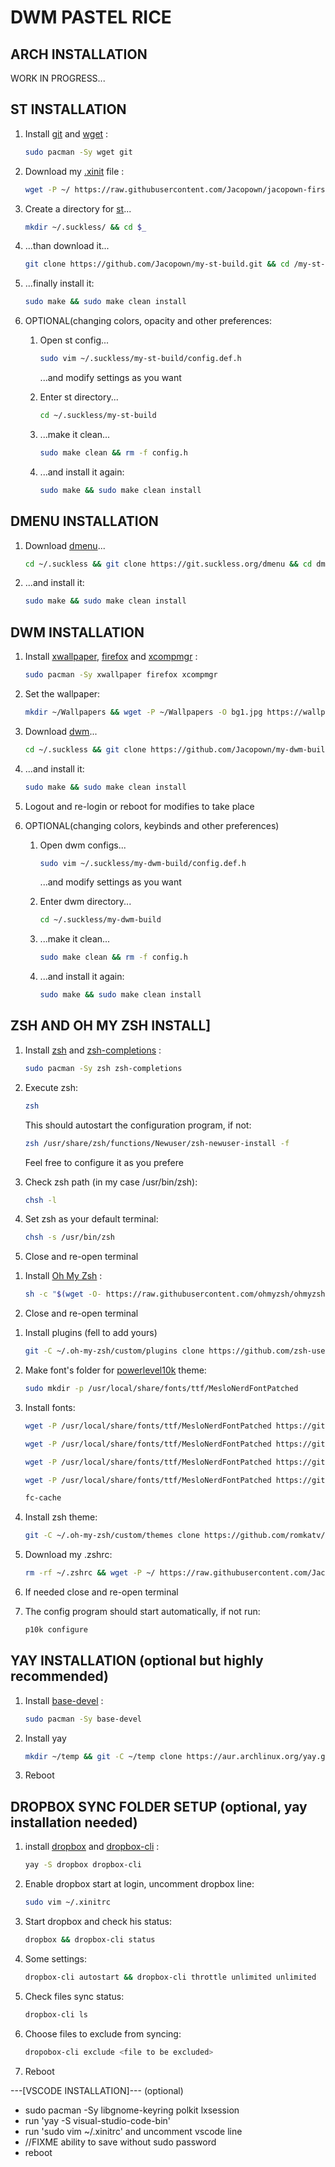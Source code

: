 # DWM PASTEL RICE

## ARCH INSTALLATION

WORK IN PROGRESS...
<!--//TODO add installation process-->

## ST INSTALLATION

1. Install [git](https://wiki.archlinux.org/index.php/Git) and [wget](https://wiki.archlinux.org/index.php/Wget) :

    ```zsh
    sudo pacman -Sy wget git
    ```

1. Download my [.xinit](https://wiki.archlinux.org/index.php/Xinit) file :

    ```zsh
    wget -P ~/ https://raw.githubusercontent.com/Jacopown/jacopown-first-dwm-rice/master/.xinitrc
    ```

1. Create a directory for [st](https://st.suckless.org/)...

    ```zsh
    mkdir ~/.suckless/ && cd $_
    ```

1. ...than download it...

    ```zsh
    git clone https://github.com/Jacopown/my-st-build.git && cd /my-st-build
    ```

1. ...finally install it:

    ```zsh
    sudo make && sudo make clean install
    ```

1. OPTIONAL(changing colors, opacity and other preferences:
    1. Open st config...

        ```zsh
        sudo vim ~/.suckless/my-st-build/config.def.h
        ```

        ...and modify settings as you want
        <!--//TODO change with nvim-->
    1. Enter st directory...

        ```zsh
        cd ~/.suckless/my-st-build
        ```

    1. ...make it clean...

        ```zsh
        sudo make clean && rm -f config.h
        ```

    1. ...and install it again:

        ```zsh
        sudo make && sudo make clean install
        ```

## DMENU INSTALLATION

1. Download [dmenu](https://tools.suckless.org/dmenu/)...

     ```zsh
    cd ~/.suckless && git clone https://git.suckless.org/dmenu && cd dmenu
      ```

1. ...and install it:

    ```zsh
    sudo make && sudo make clean install 
    ```

## DWM INSTALLATION

1. Install [xwallpaper](https://archlinux.org/packages/community/x86_64/xwallpaper/), [firefox](https://wiki.archlinux.org/index.php/Firefox) and [xcompmgr](https://wiki.archlinux.org/index.php/Xcompmgr) :

    ```zsh
    sudo pacman -Sy xwallpaper firefox xcompmgr
    ```

1. Set the wallpaper:

    ```zsh
    mkdir ~/Wallpapers && wget -P ~/Wallpapers -O bg1.jpg https://wallpapercave.com/download/aesthetic-desktop-1366x768-wallpapers-wp4789545?nocache=1
    ```

1. Download [dwm](https://dwm.suckless.org/)...

    ```zsh
    cd ~/.suckless && git clone https://github.com/Jacopown/my-dwm-build.git && cd /my-dwm-build
    ```

1. ...and install it:

    ```zsh
    sudo make && sudo make clean install
    ```

1. Logout and re-login or reboot for modifies to take place
1. OPTIONAL(changing colors, keybinds and other preferences)
    1. Open dwm configs...

        ```zsh
        sudo vim ~/.suckless/my-dwm-build/config.def.h
        ```

        ...and modify settings as you want
        <!--//TODO change with nvim-->
    1. Enter dwm directory...

        ```zsh
        cd ~/.suckless/my-dwm-build
        ```

    1. ...make it clean...

        ```zsh
        sudo make clean && rm -f config.h
        ```

    1. ...and install it again:

        ```zsh
        sudo make && sudo make clean install
        ```

## ZSH AND OH MY ZSH INSTALL]

1. Install [zsh](https://wiki.archlinux.org/index.php/Zsh) and [zsh-completions](https://archlinux.org/packages/community/any/zsh-completions/) :

    ```zsh
    sudo pacman -Sy zsh zsh-completions
    ```

1. Execute zsh:

    ```zsh
    zsh
    ```

    This should autostart the configuration program, if not:

    ```zsh
    zsh /usr/share/zsh/functions/Newuser/zsh-newuser-install -f
    ```

    Feel free to configure it as you prefere
1. Check zsh path (in my case /usr/bin/zsh):

    ```zsh
    chsh -l
    ```

1. Set zsh as your default terminal:

    ```zsh
    chsh -s /usr/bin/zsh
    ```

1. Close and re-open terminal
<!---//FIXME check if needed --->
1. Install [Oh My Zsh](https://github.com/ohmyzsh/ohmyzsh) :

    ```zsh
    sh -c "$(wget -O- https://raw.githubusercontent.com/ohmyzsh/ohmyzsh/master/tools/install.sh)"
    ```

1. Close and re-open terminal
<!---//FIXME check if needed--->
1. Install plugins (fell to add yours)

    ```zsh
    git -C ~/.oh-my-zsh/custom/plugins clone https://github.com/zsh-users/zsh-syntax-highlighting.git && git -C ~/.oh-my-zsh/custom/plugins clone https://github.com/zsh-users/zsh-autosuggestions
    ```

1. Make font's folder for [powerlevel10k](https://github.com/romkatv/powerlevel10k) theme:

    ```zsh
    sudo mkdir -p /usr/local/share/fonts/ttf/MesloNerdFontPatched
    ```

1. Install fonts:

    ```zsh
    wget -P /usr/local/share/fonts/ttf/MesloNerdFontPatched https://github.com/romkatv/powerlevel10k-media/raw/master/MesloLGS%20NF%20Regular.ttf
    ```

    ```zsh
    wget -P /usr/local/share/fonts/ttf/MesloNerdFontPatched https://github.com/romkatv/powerlevel10k-media/raw/master/MesloLGS%20NF%20Bold.ttf
    ```

    ```zsh
    wget -P /usr/local/share/fonts/ttf/MesloNerdFontPatched https://github.com/romkatv/powerlevel10k-media/raw/master/MesloLGS%20NF%20Italic.ttf
    ```

    ```zsh
    wget -P /usr/local/share/fonts/ttf/MesloNerdFontPatched https://github.com/romkatv/powerlevel10k-media/raw/master/MesloLGS%20NF%20Bold%20Italic.ttf
    ```

    ```zsh
    fc-cache
    ```

1. Install zsh theme:

    ```zsh
    git -C ~/.oh-my-zsh/custom/themes clone https://github.com/romkatv/powerlevel10k.git
    ```

1. Download my .zshrc:

    ```zsh
    rm -rf ~/.zshrc && wget -P ~/ https://raw.githubusercontent.com/Jacopown/jacopown-first-dwm-rice/master/.zshrc && source ~/.zshrc
    ```

1. If needed close and re-open terminal
    <!---//FIXME check if needed--->

1. The config program should start automatically, if not run:

    ```zsh
    p10k configure
    ```
    <!---//TODO add step-by-step guide for my theme setup--->

## YAY INSTALLATION (optional but highly recommended)

1. Install [base-devel](https://archlinux.org/groups/x86_64/base-devel/) :

    ```zsh
    sudo pacman -Sy base-devel
    ```

1. Install yay

    ```zsh
    mkdir ~/temp && git -C ~/temp clone https://aur.archlinux.org/yay.git && cd ~/temp/yay && makepkg -si && rm -fr ~/yay
    ```

1. Reboot
    <!---//FIXME check if needed--->

## DROPBOX SYNC FOLDER SETUP (optional, yay installation needed)

1. install [dropbox](https://wiki.archlinux.org/index.php/dropbox) and [dropbox-cli](https://aur.archlinux.org/packages/dropbox-cli/) :

    ```zsh
    yay -S dropbox dropbox-cli
    ```

1. Enable dropbox start at login, uncomment dropbox line:

    ```zsh
    sudo vim ~/.xinitrc
    ```

1. Start dropbox and check his status:

    ```zsh
    dropbox && dropbox-cli status
    ```

1. Some settings:

    ```zsh
    dropbox-cli autostart && dropbox-cli throttle unlimited unlimited
    ```

1. Check files sync status:

    ```zsh
    dropbox-cli ls
    ```

1. Choose files to exclude from syncing:

    ```zsh
    dropobox-cli exclude <file to be excluded>
    ```

1. Reboot

---[VSCODE INSTALLATION]--- (optional)
- sudo pacman -Sy libgnome-keyring polkit lxsession
- run 'yay -S visual-studio-code-bin'
- run 'sudo vim ~/.xinitrc' and uncomment vscode line
- //FIXME ability to save without sudo password
- reboot



